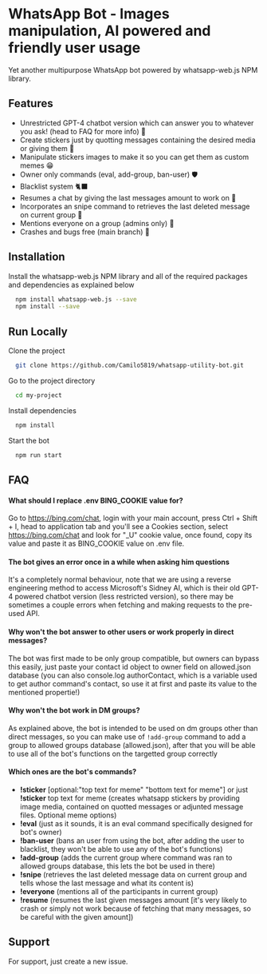 
# WhatsApp Bot - Images manipulation, AI powered and friendly user usage

Yet another multipurpose WhatsApp bot powered by whatsapp-web.js NPM library.
## Features

- Unrestricted GPT-4 chatbot version which can answer you to whatever you ask! (head to FAQ for more info) 💫
- Create stickers just by quotting messages containing the desired media or giving them 📱
- Manipulate stickers images to make it so you can get them as custom memes 😁
- Owner only commands (eval, add-group, ban-user) 🛡️
- Blacklist system 🐈‍⬛
- Resumes a chat by giving the last messages amount to work on 🍞
- Incorporates an snipe command to retrieves the last deleted message on current group 🔫
- Mentions everyone on a group (admins only) 🔨
- Crashes and bugs free (main branch) 🐛

## Installation

Install the whatsapp-web.js NPM library and all of the required packages and dependencies as explained below

```bash
  npm install whatsapp-web.js --save
  npm install --save
```

## Run Locally

Clone the project

```bash
  git clone https://github.com/Camilo5819/whatsapp-utility-bot.git
```

Go to the project directory

```bash
  cd my-project
```

Install dependencies

```bash
  npm install
```

Start the bot

```bash
  npm run start
```

## FAQ

#### What should I replace .env BING_COOKIE value for?

Go to https://bing.com/chat, login with your main account, press Ctrl + Shift + I, head to application tab and you'll see a Cookies section, select https://bing.com/chat and look for "_U" cookie value, once found, copy its value and paste it as BING_COOKIE value on .env file.

#### The bot gives an error once in a while when asking him questions

It's a completely normal behaviour, note that we are using a reverse engineering method to access Microsoft's Sidney AI, which is their old GPT-4 powered chatbot version (less restricted version), so there may be sometimes a couple errors when fetching and making requests to the pre-used API.

#### Why won't the bot answer to other users or work properly in direct messages?

The bot was first made to be only group compatible, but owners can bypass this easily, just paste your contact id object to owner field on allowed.json database (you can also console.log authorContact, which is a variable used to get author command's contact, so use it at first and paste its value to the mentioned propertie!)

#### Why won't the bot work in DM groups?

As explained above, the bot is intended to be used on dm groups other than direct messages, so you can make use of `!add-group` command to add a group to allowed groups database (allowed.json), after that you will be able to use all of the bot's functions on the targetted group correctly

#### Which ones are the bot's commands?

- **!sticker** [optional:"top text for meme" "bottom text for meme"] or just **!sticker** top text for meme (creates whatsapp stickers by providing image media, contained on quotted messages or adjunted message files. Optional meme options)
- **!eval** (just as it sounds, it is an eval command specifically designed for bot's owner)
- **!ban-user** (bans an user from using the bot, after adding the user to blacklist, they won't be able to use any of the bot's functions)
- **!add-group** (adds the current group where command was ran to allowed groups database, this lets the bot be used in there)
- **!snipe** (retrieves the last deleted message data on current group and tells whose the last message and what its content is)
- **!everyone** (mentions all of the participants in current group)
- **!resume** (resumes the last given messages amount [it's very likely to crash or simply not work because of fetching that many messages, so be careful with the given amount])


## Support

For support, just create a new issue.



